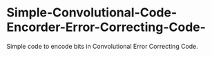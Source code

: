 # Simple-Convolutional-Code-Encorder-Error-Correcting-Code-
Simple code to encode bits in Convolutional Error Correcting Code. 
